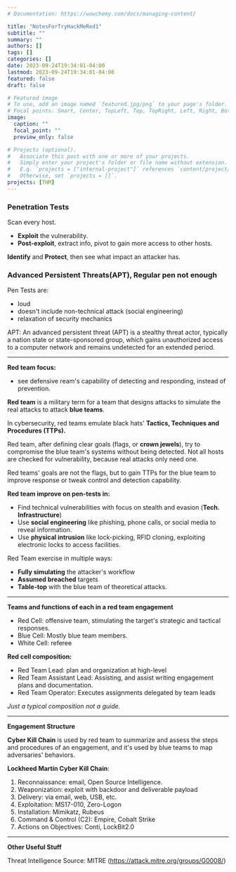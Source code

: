 ```yaml
---
# Documentation: https://wowchemy.com/docs/managing-content/

title: "NotesForTryHackMeRed1"
subtitle: ""
summary: ""
authors: []
tags: []
categories: []
date: 2023-09-24T19:34:01-04:00
lastmod: 2023-09-24T19:34:01-04:00
featured: false
draft: false

# Featured image
# To use, add an image named `featured.jpg/png` to your page's folder.
# Focal points: Smart, Center, TopLeft, Top, TopRight, Left, Right, BottomLeft, Bottom, BottomRight.
image:
  caption: ""
  focal_point: ""
  preview_only: false

# Projects (optional).
#   Associate this post with one or more of your projects.
#   Simply enter your project's folder or file name without extension.
#   E.g. `projects = ["internal-project"]` references `content/project/deep-learning/index.md`.
#   Otherwise, set `projects = []`.
projects: [THM]
---
```

### Penetration Tests

Scan every host.

- **Exploit** the vulnerability.
- **Post-exploit**, extract info, pivot to gain more access to other hosts.

**Identify** and **Protect**, then see what impact an attacker has.

### Advanced Persistent Threats(APT), Regular pen not enough

Pen Tests are:

- loud
- doesn't include non-technical attack (social engineering)
- relaxation of security mechanics

APT: An advanced persistent threat (APT) is a stealthy threat actor, typically a nation state or state-sponsored group, which gains unauthorized access to a computer network and remains undetected for an extended period.

***

**Red team focus:**

- see defensive ream's capability of detecting and responding, instead of prevention.

**Red team** is a military term for a team that designs attacks to simulate the real attacks to attack **blue teams**.

In cybersecurity, red teams emulate black hats' **Tactics, Techniques and Procedures (TTPs).**

Red team, after defining clear goals (flags, or **crown jewels**), try to compromise the blue team's systems without being detected. Not all hosts are checked for vulnerability, because real attacks only need one.

Red teams' goals are not the flags, but to gain TTPs for the blue team to improve response or tweak control and detection capability.

**Red team improve on pen-tests in:**

- Find technical vulnerabilities with focus on stealth and evasion (**Tech. Infrastructure**)
- Use **social engineering** like phishing, phone calls, or social media to reveal information.
- Use **physical intrusion** like lock-picking, RFID cloning, exploiting electronic locks to access facilities.

Red Team exercise in multiple ways:

- **Fully simulating** the attacker's workflow
- **Assumed breached** targets
- **Table-top** with the blue team of theoretical attacks.

***

**Teams and functions of each in a red team engagement**

- Red Cell: offensive team, stimulating the target's strategic and tactical responses.
- Blue Cell: Mostly blue team members.
- White Cell: referee

**Red cell composition:**

- Red Team Lead: plan and organization at high-level
- Red Team Assistant Lead: Assisting, and assist writing engagement plans and documentation.
- Red Team Operator: Executes assignments delegated by team leads

*Just a typical composition not a guide.*

***

**Engagement Structure**

**Cyber Kill Chain** is used by red team to summarize and assess the steps and procedures of an engagement, and it's used by blue teams to map adversaries' behaviors.

**Lockheed Martin Cyber Kill Chain**:

1. Reconnaissance: email, Open Source Intelligence.
2. Weaponization: exploit with backdoor and deliverable payload
3. Delivery: via email, web, USB, etc.
4. Exploitation: MS17-010, Zero-Logon
5. Installation: Mimikatz, Rubeus
6. Command & Control (C2): Empire, Cobalt Strike
7. Actions on Objectives: Conti, LockBit2.0

***

**Other Useful Stuff**

Threat Intelligence Source: MITRE (https://attack.mitre.org/groups/G0008/)
